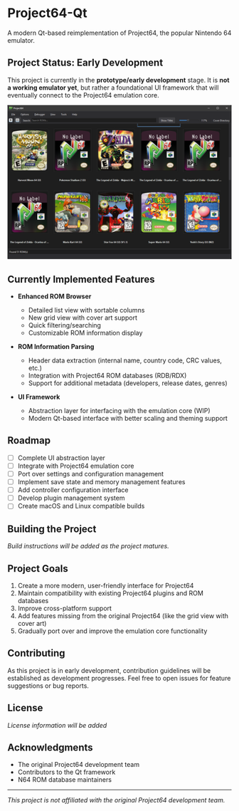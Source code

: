 # Project64-Qt

A modern Qt-based reimplementation of Project64, the popular Nintendo 64 emulator.

## Project Status: Early Development

This project is currently in the **prototype/early development** stage. It is **not a working emulator yet**, but rather a foundational UI framework that will eventually connect to the Project64 emulation core.

![Project Screenshot](Screenshots/rom-browser-grid-view.png)

## Currently Implemented Features

- **Enhanced ROM Browser**
  - Detailed list view with sortable columns
  - New grid view with cover art support
  - Quick filtering/searching
  - Customizable ROM information display
  
- **ROM Information Parsing**
  - Header data extraction (internal name, country code, CRC values, etc.)
  - Integration with Project64 ROM databases (RDB/RDX)
  - Support for additional metadata (developers, release dates, genres)
  
- **UI Framework**
  - Abstraction layer for interfacing with the emulation core (WIP)
  - Modern Qt-based interface with better scaling and theming support

## Roadmap

- [ ] Complete UI abstraction layer
- [ ] Integrate with Project64 emulation core
- [ ] Port over settings and configuration management
- [ ] Implement save state and memory management features
- [ ] Add controller configuration interface
- [ ] Develop plugin management system
- [ ] Create macOS and Linux compatible builds

## Building the Project

*Build instructions will be added as the project matures.*

## Project Goals

1. Create a more modern, user-friendly interface for Project64
2. Maintain compatibility with existing Project64 plugins and ROM databases
3. Improve cross-platform support
4. Add features missing from the original Project64 (like the grid view with cover art)
5. Gradually port over and improve the emulation core functionality

## Contributing

As this project is in early development, contribution guidelines will be established as development progresses. Feel free to open issues for feature suggestions or bug reports.

## License

*License information will be added*

## Acknowledgments

- The original Project64 development team
- Contributors to the Qt framework
- N64 ROM database maintainers

---

*This project is not affiliated with the original Project64 development team.*
